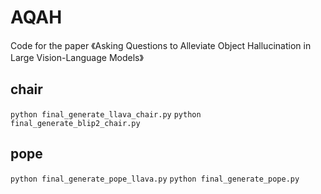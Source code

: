# AQAH
Code for the paper 《Asking Questions to Alleviate Object Hallucination in Large Vision-Language Models》

## chair
``python final_generate_llava_chair.py``
``python final_generate_blip2_chair.py``


## pope
``python final_generate_pope_llava.py``
``python final_generate_pope.py``